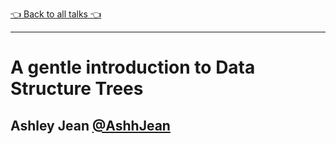 [👈 Back to all talks 👈](../README.md)

------

# A gentle introduction to Data Structure Trees

## Ashley Jean [@AshhJean](https://twitter.com/AshhJean)

